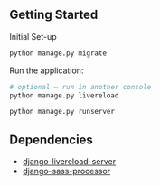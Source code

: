 ## Getting Started
Initial Set-up
```bash
python manage.py migrate
```

Run the application:
```bash
# optional — run in another console
python manage.py livereload

python manage.py runserver
```

## Dependencies
- [django-livereload-server](https://github.com/tjwalch/django-livereload-server)
- [django-sass-processor](https://github.com/jrief/django-sass-processor)